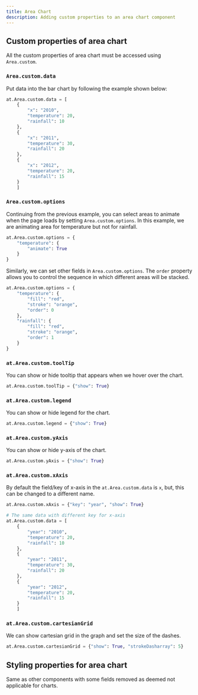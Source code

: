 ```yaml
---
title: Area Chart
description: Adding custom properties to an area chart component
---
```


## Custom properties of area chart

All the custom properties of area chart must be accessed using `Area.custom`.

### `Area.custom.data`

Put data into the bar chart by following the example shown below:

```python
at.Area.custom.data = [
    {
        "x": "2010",
        "temperature": 20,
        "rainfall": 10
    },
    {
        "x": "2011",
        "temperature": 30,
        "rainfall": 20
    },
    {
        "x": "2012",
        "temperature": 20,
        "rainfall": 15
    }
    ]
```

### `Area.custom.options`

Continuing from the previous example, you can select areas to animate when the page loads by setting `Area.custom.options`. In this example, we are animating area for temperature but not for rainfall.

```python
at.Area.custom.options = {
    "temperature": {
        "animate": True
    }
}
```

Similarly, we can set other fields in `Area.custom.options`. The `order` property allows you to control the sequence in which different areas will be stacked.

```python
at.Area.custom.options = {
    "temperature": {
        "fill": "red",
        "stroke": "orange",
        "order": 0
    },
    "rainfall": {
        "fill": "red",
        "stroke": "orange",
        "order": 1
    }
}
```

### `at.Area.custom.toolTip`

You can show or hide tooltip that appears when we hover over the chart.

```python
at.Area.custom.toolTip = {"show": True}
```

### `at.Area.custom.legend`

You can show or hide legend for the chart.

```python
at.Area.custom.legend = {"show": True}
```

### `at.Area.custom.yAxis`

You can show or hide y-axis of the chart.

```python
at.Area.custom.yAxis = {"show": True}
```

### `at.Area.custom.xAxis`

By default the field/key of x-axis in the `at.Area.custom.data` is `x`, but, this can be changed to a different name.

```python
at.Area.custom.xAxis = {"key": "year", "show": True}

# The same data with different key for x-axis
at.Area.custom.data = [
    {
        "year": "2010",
        "temperature": 20,
        "rainfall": 10
    },
    {
        "year": "2011",
        "temperature": 30,
        "rainfall": 20
    },
    {
        "year": "2012",
        "temperature": 20,
        "rainfall": 15
    }
    ]
```

### `at.Area.custom.cartesianGrid`

We can show cartesian grid in the graph and set the size of the dashes.

```python
at.Area.custom.cartesianGrid = {"show": True, "strokeDasharray": 5}
```

## Styling properties for area chart

Same as other components with some fields removed as deemed not applicable for charts.
